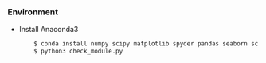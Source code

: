 ### Environment
* Install Anaconda3
	```zsh
		$ conda install numpy scipy matplotlib spyder pandas seaborn scikit-learn h5py statsmodels
		$ python3 check_module.py
	```
